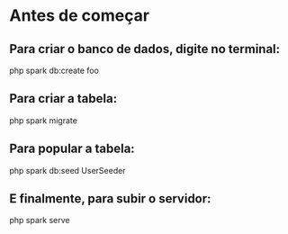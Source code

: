 # Antes de começar

## Para criar o banco de dados, digite no terminal:

php spark db:create foo

## Para criar a tabela:

php spark migrate

## Para popular a tabela:

php spark db:seed UserSeeder

## E finalmente, para subir o servidor:

php spark serve
